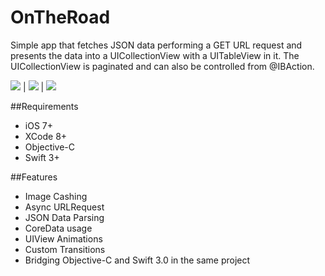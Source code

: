 # OnTheRoad

Simple app that fetches JSON data performing a GET URL request and presents the data into a UICollectionView with a UITableView in it.
The UICollectionView is paginated and can also be controlled from @IBAction.

![](https://s10.postimg.org/g144huuhh/trains.png) | ![](https://s10.postimg.org/qy5g6mh91/busses.png) | ![](https://s10.postimg.org/ekslzprkl/flights.png)

##Requirements

- iOS 7+
- XCode 8+
- Objective-C
- Swift 3+

##Features

- Image Cashing
- Async URLRequest
- JSON Data Parsing
- CoreData usage
- UIView Animations
- Custom Transitions
- Bridging Objective-C and Swift 3.0 in the same project
